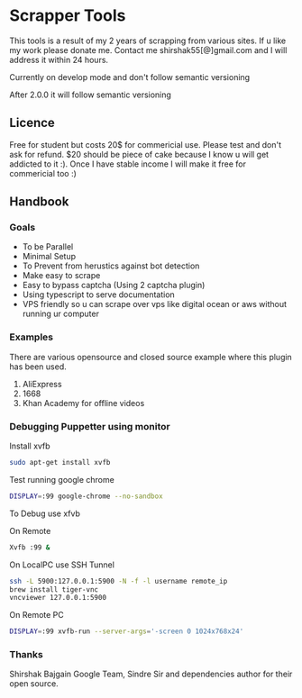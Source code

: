 # Scrapper Tools

This tools is a result of my 2 years of scrapping from various sites. If u like my work please donate me. Contact me shirshak55[@]gmail.com and I will address it within 24 hours.

Currently on develop mode and don't follow semantic versioning

After 2.0.0 it will follow semantic versioning

## Licence

Free for student but costs 20$ for commericial use. Please test and don't ask for refund. $20 should be piece of cake because I know u will get addicted to it :). Once I have stable income I will make it free for commericial too :)

## Handbook

### Goals

- To be Parallel
- Minimal Setup
- To Prevent from herustics against bot detection
- Make easy to scrape
- Easy to bypass captcha (Using 2 captcha plugin)
- Using typescript to serve documentation
- VPS friendly so u can scrape over vps like digital ocean or aws without running ur computer

### Examples

There are various opensource and closed source example where this plugin has been used.

1. AliExpress
2. 1668
3. Khan Academy for offline videos

### Debugging Puppetter using monitor

Install xvfb

```bash
sudo apt-get install xvfb
```

Test running google chrome

```bash
DISPLAY=:99 google-chrome --no-sandbox
```

To Debug use xfvb

On Remote

```bash
Xvfb :99 &
```

On LocalPC use SSH Tunnel

```bash
ssh -L 5900:127.0.0.1:5900 -N -f -l username remote_ip
brew install tiger-vnc
vncviewer 127.0.0.1:5900
```

On Remote PC

```bash
DISPLAY=:99 xvfb-run --server-args='-screen 0 1024x768x24'
```

### Thanks

Shirshak Bajgain
Google Team, Sindre Sir and dependencies author for their open source.
